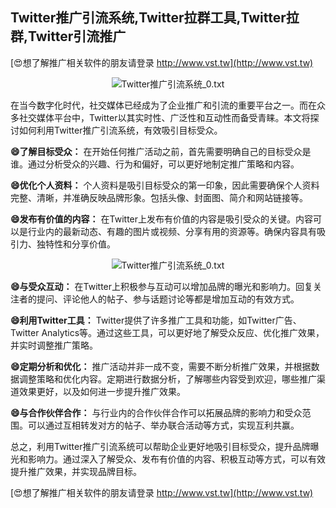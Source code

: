 ## **Twitter推广引流系统,Twitter拉群工具,Twitter拉群,Twitter引流推广**

[😍想了解推广相关软件的朋友请登录 http://www.vst.tw](http://www.vst.tw)

 <center><img src="https://vst.tw/MP4/tuiguang/png/1.png" alt="Twitter推广引流系统_0.txt"></center>

在当今数字化时代，社交媒体已经成为了企业推广和引流的重要平台之一。而在众多社交媒体平台中，Twitter以其实时性、广泛性和互动性而备受青睐。本文将探讨如何利用Twitter推广引流系统，有效吸引目标受众。

**😄了解目标受众：**
在开始任何推广活动之前，首先需要明确自己的目标受众是谁。通过分析受众的兴趣、行为和偏好，可以更好地制定推广策略和内容。

**😄优化个人资料：**
个人资料是吸引目标受众的第一印象，因此需要确保个人资料完整、清晰，并准确反映品牌形象。包括头像、封面图、简介和网站链接等。

**😄发布有价值的内容：**
在Twitter上发布有价值的内容是吸引受众的关键。内容可以是行业内的最新动态、有趣的图片或视频、分享有用的资源等。确保内容具有吸引力、独特性和分享价值。

 <center><img src="https://vst.tw/MP4/tuiguang/png/0.png" alt="Twitter推广引流系统_0.txt"></center>

**😄与受众互动：**
在Twitter上积极参与互动可以增加品牌的曝光和影响力。回复关注者的提问、评论他人的帖子、参与话题讨论等都是增加互动的有效方式。

**😄利用Twitter工具：**
Twitter提供了许多推广工具和功能，如Twitter广告、Twitter Analytics等。通过这些工具，可以更好地了解受众反应、优化推广效果，并实时调整推广策略。

**😄定期分析和优化：**
推广活动并非一成不变，需要不断分析推广效果，并根据数据调整策略和优化内容。定期进行数据分析，了解哪些内容受到欢迎，哪些推广渠道效果更好，以及如何进一步提升推广效果。

**😄与合作伙伴合作：**
与行业内的合作伙伴合作可以拓展品牌的影响力和受众范围。可以通过互相转发对方的帖子、举办联合活动等方式，实现互利共赢。

总之，利用Twitter推广引流系统可以帮助企业更好地吸引目标受众，提升品牌曝光和影响力。通过深入了解受众、发布有价值的内容、积极互动等方式，可以有效提升推广效果，并实现品牌目标。

[😍想了解推广相关软件的朋友请登录 http://www.vst.tw](http://www.vst.tw)



